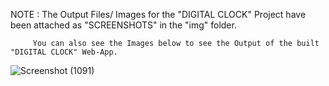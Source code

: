 NOTE : The Output Files/ Images for the "DIGITAL CLOCK" Project have been attached as "SCREENSHOTS" in the "img" folder.



         You can also see the Images below to see the Output of the built "DIGITAL CLOCK" Web-App.
         
         
![Screenshot (1091)](https://user-images.githubusercontent.com/101398263/192082950-5e0737be-fae9-4dfa-a71f-fc537f1df501.png)
